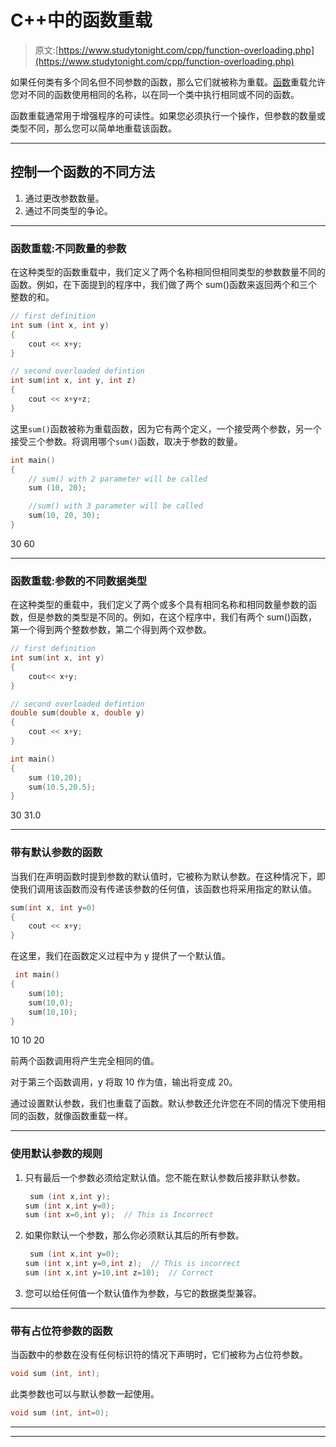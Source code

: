 # C++中的函数重载

> 原文:[https://www.studytonight.com/cpp/function-overloading.php](https://www.studytonight.com/cpp/function-overloading.php)

如果任何类有多个同名但不同参数的函数，那么它们就被称为重载。[函数](functions-in-cpp)重载允许您对不同的函数使用相同的名称，以在同一个类中执行相同或不同的函数。

函数重载通常用于增强程序的可读性。如果您必须执行一个操作，但参数的数量或类型不同，那么您可以简单地重载该函数。

* * *

## 控制一个函数的不同方法

1.  通过更改参数数量。
2.  通过不同类型的争论。

* * *

### 函数重载:不同数量的参数

在这种类型的函数重载中，我们定义了两个名称相同但相同类型的参数数量不同的函数。例如，在下面提到的程序中，我们做了两个 sum()函数来返回两个和三个整数的和。

```cpp
// first definition
int sum (int x, int y)
{
    cout << x+y;
}

// second overloaded defintion
int sum(int x, int y, int z)
{
    cout << x+y+z;
} 
```

这里`sum()`函数被称为重载函数，因为它有两个定义，一个接受两个参数，另一个接受三个参数。将调用哪个`sum()`函数，取决于参数的数量。

```cpp
int main()
{
    // sum() with 2 parameter will be called
    sum (10, 20);  

    //sum() with 3 parameter will be called
    sum(10, 20, 30);  
} 
```

30 60

* * *

### 函数重载:参数的不同数据类型

在这种类型的重载中，我们定义了两个或多个具有相同名称和相同数量参数的函数，但是参数的类型是不同的。例如，在这个程序中，我们有两个 sum()函数，第一个得到两个整数参数，第二个得到两个双参数。

```cpp
// first definition
int sum(int x, int y)
{
    cout<< x+y;
}

// second overloaded defintion
double sum(double x, double y)
{
    cout << x+y;
}

int main()
{
    sum (10,20);
    sum(10.5,20.5);
} 
```

30 31.0

* * *

### 带有默认参数的函数

当我们在声明函数时提到参数的默认值时，它被称为默认参数。在这种情况下，即使我们调用该函数而没有传递该参数的任何值，该函数也将采用指定的默认值。

```cpp
sum(int x, int y=0)
{
    cout << x+y;
} 
```

在这里，我们在函数定义过程中为 y 提供了一个默认值。

```cpp
 int main()
{
    sum(10);
    sum(10,0);
    sum(10,10);
} 
```

10 10 20

前两个函数调用将产生完全相同的值。

对于第三个函数调用，y 将取 10 作为值，输出将变成 20。

通过设置默认参数，我们也重载了函数。默认参数还允许您在不同的情况下使用相同的函数，就像函数重载一样。

* * *

### 使用默认参数的规则

1.  只有最后一个参数必须给定默认值。您不能在默认参数后接非默认参数。

    ```cpp
     sum (int x,int y);    
    sum (int x,int y=0);  
    sum (int x=0,int y);  // This is Incorrect 
    ```

2.  如果你默认一个参数，那么你必须默认其后的所有参数。

    ```cpp
     sum (int x,int y=0);
    sum (int x,int y=0,int z);  // This is incorrect
    sum (int x,int y=10,int z=10);  // Correct 
    ```

3.  您可以给任何值一个默认值作为参数，与它的数据类型兼容。

* * *

### 带有占位符参数的函数

当函数中的参数在没有任何标识符的情况下声明时，它们被称为占位符参数。

```cpp
void sum (int, int); 
```

此类参数也可以与默认参数一起使用。

```cpp
void sum (int, int=0);
```

* * *

* * *